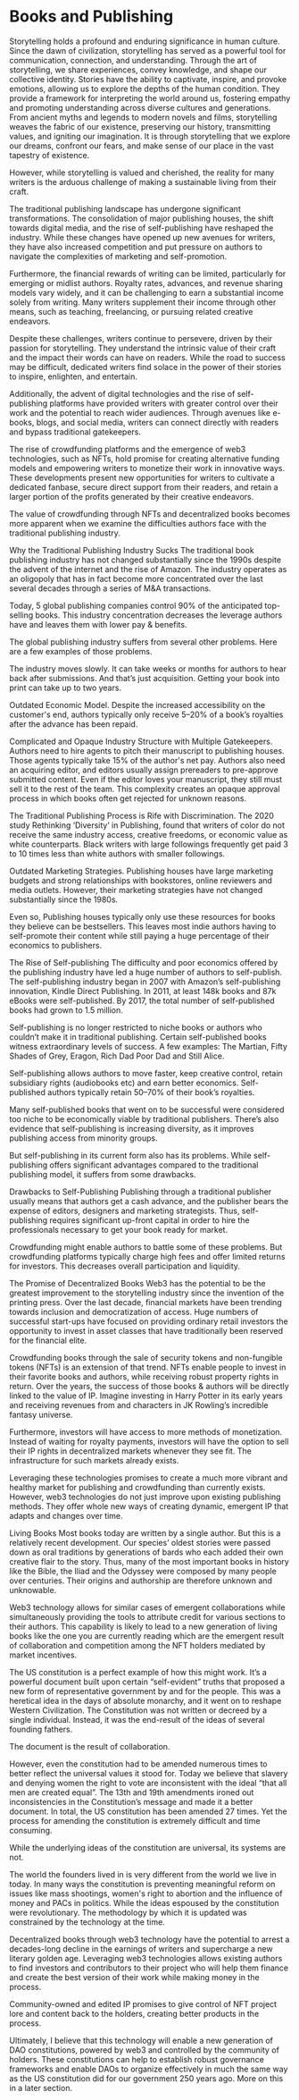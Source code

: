 # Books and Publishing

Storytelling holds a profound and enduring significance in human culture. Since the dawn of civilization, storytelling has served as a powerful tool for communication, connection, and understanding. Through the art of storytelling, we share experiences, convey knowledge, and shape our collective identity. Stories have the ability to captivate, inspire, and provoke emotions, allowing us to explore the depths of the human condition. They provide a framework for interpreting the world around us, fostering empathy and promoting understanding across diverse cultures and generations. From ancient myths and legends to modern novels and films, storytelling weaves the fabric of our existence, preserving our history, transmitting values, and igniting our imagination. It is through storytelling that we explore our dreams, confront our fears, and make sense of our place in the vast tapestry of existence.&#x20;


However, while storytelling is valued and cherished, the reality for many writers is the arduous challenge of making a sustainable living from their craft.&#x20;


The traditional publishing landscape has undergone significant transformations. The consolidation of major publishing houses, the shift towards digital media, and the rise of self-publishing have reshaped the industry. While these changes have opened up new avenues for writers, they have also increased competition and put pressure on authors to navigate the complexities of marketing and self-promotion.


Furthermore, the financial rewards of writing can be limited, particularly for emerging or midlist authors. Royalty rates, advances, and revenue sharing models vary widely, and it can be challenging to earn a substantial income solely from writing. Many writers supplement their income through other means, such as teaching, freelancing, or pursuing related creative endeavors.


Despite these challenges, writers continue to persevere, driven by their passion for storytelling. They understand the intrinsic value of their craft and the impact their words can have on readers. While the road to success may be difficult, dedicated writers find solace in the power of their stories to inspire, enlighten, and entertain.


Additionally, the advent of digital technologies and the rise of self-publishing platforms have provided writers with greater control over their work and the potential to reach wider audiences. Through avenues like e-books, blogs, and social media, writers can connect directly with readers and bypass traditional gatekeepers.


The rise of crowdfunding platforms and the emergence of web3 technologies, such as NFTs, hold promise for creating alternative funding models and empowering writers to monetize their work in innovative ways. These developments present new opportunities for writers to cultivate a dedicated fanbase, secure direct support from their readers, and retain a larger portion of the profits generated by their creative endeavors.


The value of crowdfunding through NFTs and decentralized books becomes more apparent when we examine the difficulties authors face with the traditional publishing industry.


Why the Traditional Publishing Industry Sucks
The traditional book publishing industry has not changed substantially since the 1990s despite the advent of the internet and the rise of Amazon. The industry operates as an oligopoly that has in fact become more concentrated over the last several decades through a series of M&A transactions.


Today, 5 global publishing companies control 90% of the anticipated top-selling books. This industry concentration decreases the leverage authors have and leaves them with lower pay & benefits.


The global publishing industry suffers from several other problems. Here are a few examples of those problems.


The industry moves slowly. It can take weeks or months for authors to hear back after submissions. And that’s just acquisition. Getting your book into print can take up to two years.


Outdated Economic Model. Despite the increased accessibility on the customer's end, authors typically only receive 5–20% of a book’s royalties after the advance has been repaid.


Complicated and Opaque Industry Structure with Multiple Gatekeepers. Authors need to hire agents to pitch their manuscript to publishing houses. Those agents typically take 15% of the author's net pay. Authors also need an acquiring editor, and editors usually assign prereaders to pre-approve submitted content. Even if the editor loves your manuscript, they still must sell it to the rest of the team. This complexity creates an opaque approval process in which books often get rejected for unknown reasons.


The Traditional Publishing Process is Rife with Discrimination. The 2020 study Rethinking ‘Diversity’ in Publishing, found that writers of color do not receive the same industry access, creative freedoms, or economic value as white counterparts. Black writers with large followings frequently get paid 3 to 10 times less than white authors with smaller followings.


Outdated Marketing Strategies. Publishing houses have large marketing budgets and strong relationships with bookstores, online reviewers and media outlets. However, their marketing strategies have not changed substantially since the 1980s.


Even so, Publishing houses typically only use these resources for books they believe can be bestsellers. This leaves most indie authors having to self-promote their content while still paying a huge percentage of their economics to publishers.


The Rise of Self-publishing
The difficulty and poor economics offered by the publishing industry have led a huge number of authors to self-publish. The self-publishing industry began in 2007 with Amazon’s self-publishing innovation, Kindle Direct Publishing. In 2011, at least 148k books and 87k eBooks were self-published. By 2017, the total number of self-published books had grown to 1.5 million.


Self-publishing is no longer restricted to niche books or authors who couldn’t make it in traditional publishing. Certain self-published books witness extraordinary levels of success. A few examples: The Martian, Fifty Shades of Grey, Eragon, Rich Dad Poor Dad and Still Alice.


Self-publishing allows authors to move faster, keep creative control, retain subsidiary rights (audiobooks etc) and earn better economics. Self-published authors typically retain 50–70% of their book’s royalties.


Many self-published books that went on to be successful were considered too niche to be economically viable by traditional publishers. There’s also evidence that self-publishing is increasing diversity, as it improves publishing access from minority groups.


But self-publishing in its current form also has its problems. While self-publishing offers significant advantages compared to the traditional publishing model, it suffers from some drawbacks.


Drawbacks to Self-Publishing
Publishing through a traditional publisher usually means that authors get a cash advance, and the publisher bears the expense of editors, designers and marketing strategists. Thus, self-publishing requires significant up-front capital in order to hire the professionals necessary to get your book ready for market.


Crowdfunding might enable authors to battle some of these problems. But crowdfunding platforms typically charge high fees and offer limited returns for investors. This decreases overall participation and liquidity.


The Promise of Decentralized Books
Web3 has the potential to be the greatest improvement to the storytelling industry since the invention of the printing press. Over the last decade, financial markets have been trending towards inclusion and democratization of access. Huge numbers of successful start-ups have focused on providing ordinary retail investors the opportunity to invest in asset classes that have traditionally been reserved for the financial elite.


Crowdfunding books through the sale of security tokens and non-fungible tokens (NFTs) is an extension of that trend. NFTs enable people to invest in their favorite books and authors, while receiving robust property rights in return. Over the years, the success of those books & authors will be directly linked to the value of IP. Imagine investing in Harry Potter in its early years and receiving revenues from and characters in JK Rowling’s incredible fantasy universe.


Furthermore, investors will have access to more methods of monetization. Instead of waiting for royalty payments, investors will have the option to sell their IP rights in decentralized markets whenever they see fit. The infrastructure for such markets already exists.


Leveraging these technologies promises to create a much more vibrant and healthy market for publishing and crowdfunding than currently exists. However, web3 technologies do not just improve upon existing publishing methods. They offer whole new ways of creating dynamic, emergent IP that adapts and changes over time.&#x20;


Living Books
Most books today are written by a single author. But this is a relatively recent development. Our species’ oldest stories were passed down as oral traditions by generations of bards who each added their own creative flair to the story. Thus, many of the most important books in history like the Bible, the Iliad and the Odyssey were composed by many people over centuries. Their origins and authorship are therefore unknown and unknowable.


Web3 technology allows for similar cases of emergent collaborations while simultaneously providing the tools to attribute credit for various sections to their authors. This capability is likely to lead to a new generation of living books like the one you are currently reading which are the emergent result of collaboration and competition among the NFT holders mediated by market incentives.&#x20;


The US constitution is a perfect example of how this might work. It’s a powerful document built upon certain “self-evident” truths that proposed a new form of representative government by and for the people. This was a heretical idea in the days of absolute monarchy, and it went on to reshape Western Civilization. The Constitution was not written or decreed by a single individual. Instead, it was the end-result of the ideas of several founding fathers.


The document is the result of collaboration.


However, even the constitution had to be amended numerous times to better reflect the universal values it stood for. Today we believe that slavery and denying women the right to vote are inconsistent with the ideal “that all men are created equal”. The 13th and 19th amendments ironed out inconsistencies in the Constitution’s message and made it a better document. In total, the US constitution has been amended 27 times. Yet the process for amending the constitution is extremely difficult and time consuming.


While the underlying ideas of the constitution are universal, its systems are not.&#x20;


The world the founders lived in is very different from the world we live in today. In many ways the constitution is preventing meaningful reform on issues like mass shootings, women's right to abortion and the influence of money and PACs in politics. While the ideas espoused by the constitution were revolutionary. The methodology by which it is updated was constrained by the technology at the time.


Decentralized books through web3 technology have the potential to arrest a decades-long decline in the earnings of writers and supercharge a new literary golden age. Leveraging web3 technologies allows existing authors to find investors and contributors to their project who will help them finance and create the best version of their work while making money in the process.


Community-owned and edited IP promises to give control of NFT project lore and content back to the holders, creating better products in the process.


Ultimately, I believe that this technology will enable a new generation of DAO constitutions, powered by web3 and controlled by the community of holders. These constitutions can help to establish robust governance frameworks and enable DAOs to organize effectively in much the same way as the US constitution did for our government 250 years ago. More on this in a later section.&#x20;

